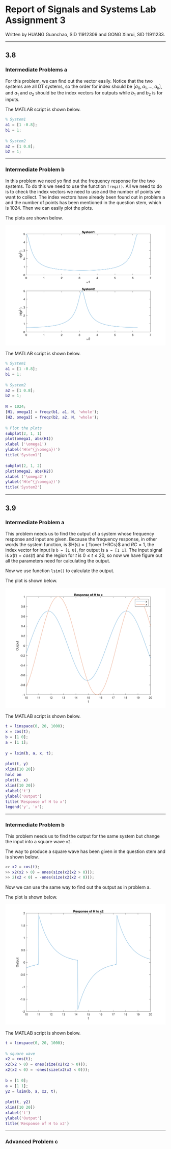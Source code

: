 # Report of Signals and Systems Lab Assignment 3

Written by HUANG Guanchao, SID 11912309 and GONG Xinrui, SID 11911233.

---

## 3.8

### Intermediate Problems a

For this problem, we can find out the vector easily. Notice that the two systems are all DT systems, so the order for index should be $[a_0,a_1,...,a_k]$, and $a_1$ and $a_2$ should be the index vectors for outputs while $b_1$ and $b_2$ is for inputs.

The MATLAB script is shown below.

```matlab
% System1
a1 = [1 -0.8];
b1 = 1;

% System2
a2 = [1 0.8];
b2 = 1;
```

---

### Intermediate Problem b

In this problem we need yo find out the frequency response for the two systems. To do this we need to use the function `freqz()`. All we need to do is to check the index vectors we need to use and the number of points we want to collect. The index vectors have already been found out in problem a and the number of points has been mentioned in the question stem, which is 1024. Then we can easily plot the plots.

The plots are shown below.

![Figure 3.8-b](https://raw.githubusercontent.com/SamuelHuang2019/SigSys-lab/master/figures/A3_3-8_b.png)

The MATLAB script is shown below.

```matlab
% System1
a1 = [1 -0.8];
b1 = 1;

% System2
a2 = [1 0.8];
b2 = 1;

N = 1024;
[H1, omega1] = freqz(b1, a1, N, 'whole');
[H2, omega2] = freqz(b2, a2, N, 'whole');

% Plot the plots
subplot(2, 1, 1)
plot(omega1, abs(H1))
xlabel ('\omega1')
ylabel('H(e^{j\omega})')
title('System1')

subplot(2, 1, 2)
plot(omega2, abs(H2))
xlabel ('\omega2')
ylabel('H(e^{j\omega})')
title('System2')
```

---

## 3.9

### Intermediate Problem a

This problem needs us to find the output of a system whose frequency response and input are given. Because the frequency response, in other words the system function, is $H(s) = { 1\over 1+RCs}$ and $RC = 1$, the index vector for input is `b = [1 0]`, for output is `a = [1 1]`. The input signal is $x(t) = cos(t)$ and the region for $t$ is $0 \leq t \leq 20$, so now we have figure out all the parameters need for calculating the output.

Now we use function `lsim()` to calculate the output.

The plot is shown below.

![Figure 3.9-a](https://raw.githubusercontent.com/SamuelHuang2019/SigSys-lab/master/figures/A3_3-9_a.png)

The MATLAB script is shown below.

```matlab
t = linspace(0, 20, 1000);
x = cos(t);
b = [1 0];
a = [1 1];

y = lsim(b, a, x, t);

plot(t, y)
xlim([10 20])
hold on
plot(t, x)
xlim([10 20])
xlabel('t')
ylabel('Output')
title('Response of H to x')
legend('y', 'x');
```

---

### Intermediate Problem b

This problem needs us to find the output for the same system but change the input into a square wave `x2`. 

The way to produce a square wave has been given in the question stem and is shown below.

```matlab
>> x2 = cos(t);
>> x2(x2 > 0) = ones(size(x2(x2 > 0)));
>> 2(x2 < 0) = -ones(size(x2(x2 < 0)));
```

Now we can use the same way to find out the output as in problem a.

The plot is shown below.

![Figure 3.9-b](https://raw.githubusercontent.com/SamuelHuang2019/SigSys-lab/master/figures/A3_3-9_b.png)

The MATLAB script is shown below.

```matlab
t = linspace(0, 20, 1000);

% square wave
x2 = cos(t);
x2(x2 > 0) = ones(size(x2(x2 > 0)));
x2(x2 < 0) = -ones(size(x2(x2 < 0)));

b = [1 0];
a = [1 1];
y2 = lsim(b, a, x2, t);

plot(t, y2)
xlim([10 20])
xlabel('t')
ylabel('Output')
title('Response of H to x2')
```

---

### Advanced Problem c

